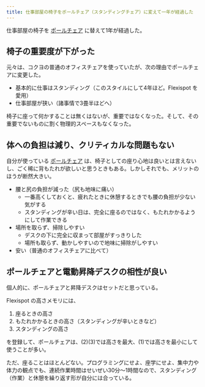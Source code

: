 ```yaml
---
title: 仕事部屋の椅子をポールチェア（スタンディングチェア）に変えて一年が経過した
---
```


仕事部屋の椅子を [ポールチェア](https://a.r10.to/hNca2B) に替えて1年が経過した。

## 椅子の重要度が下がった

元々は、コクヨの普通のオフィスチェアを使っていたが、次の理由でポールチェアに変更した。

* 基本的に仕事はスタンディング（このスタイルにして4年ほど。Flexispot を愛用）
* 仕事部屋が狭い（諸事情で3畳半ほどへ）

椅子に座って何かすることは無くはないが、重要ではなくなった。そして、その重要でないものに割く物理的スペースもなくなった。

## 体への負担は減り、クリティカルな問題もない

自分が使っている [ポールチェア](https://a.r10.to/hNca2B) は、椅子としての座り心地は良いとは言えないし、ごく稀に背もたれが欲しいと思うときもある。しかしそれでも、メリットのほうが断然大きい。

* 腰と尻の負担が減った（尻も地味に痛い）
  * 一番高くしておくと、疲れたときに休憩するときでも腰の負担が少ない気がする
  * スタンディングが辛い日は、完全に座るのではなく、もたれかかるようにして作業できる
* 場所を取らず、掃除しやすい
  * デスクの下に完全に収まって部屋がすっきりした
  * 場所も取らず、動かしやすいので地味に掃除がしやすい
* 安い（普通のオフィスチェアに比べて）

## ポールチェアと電動昇降デスクの相性が良い

個人的に、ポールチェアと昇降デスクはセットだと思っている。

Flexispot の高さメモリには、

1. 座るときの高さ
2. もたれかかるときの高さ（スタンディングが辛いときなど）
3. スタンディングの高さ

を登録して、ポールチェアは、(2)(3)では高さを最大、(1)では高さを最小にして使うことが多い。

ただ、座ることはほとんどない。プログラミングにせよ、座学にせよ、集中力や体力の観点でも、連続作業時間はせいぜい30分〜1時間なので、スタンディング（作業）と休憩を繰り返す形が自分には合っている。
